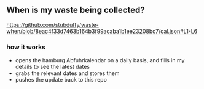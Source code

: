 ## When is my waste being collected?
  https://github.com/stubduffy/waste-when/blob/8eac4f33d7463b164b3f99acaba1b1ee23208bc7/cal.json#L1-L6
  
  ### how it works
  - opens the hamburg Abfuhrkalendar on a daily basis, and fills in my details to see the latest dates
  - grabs the relevant dates and stores them
  - pushes the update back to this repo
  
